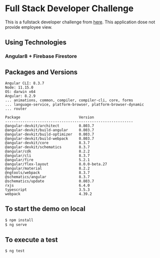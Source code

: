 # Full Stack Developer Challenge

This is a fullstack developer challenge from [here](https://github.com/Pay-Baymax/FullStackEngineerChallenge).
This application dose not provide employee view.

## Using Technologies

### Angular8 + Firebase Firestore

## Packages and Versions

```
Angular CLI: 8.3.7
Node: 11.15.0
OS: darwin x64
Angular: 8.2.9
... animations, common, compiler, compiler-cli, core, forms
... language-service, platform-browser, platform-browser-dynamic
... router

Package                           Version
-----------------------------------------------------------
@angular-devkit/architect         0.803.7
@angular-devkit/build-angular     0.803.7
@angular-devkit/build-optimizer   0.803.7
@angular-devkit/build-webpack     0.803.7
@angular-devkit/core              8.3.7
@angular-devkit/schematics        8.3.7
@angular/cdk                      8.2.2
@angular/cli                      8.3.7
@angular/fire                     5.2.1
@angular/flex-layout              8.0.0-beta.27
@angular/material                 8.2.2
@ngtools/webpack                  8.3.7
@schematics/angular               8.3.7
@schematics/update                0.803.7
rxjs                              6.4.0
typescript                        3.5.3
webpack                           4.39.2
```

## To start the demo on local

```sh
$ npm install
$ ng serve
```

## To execute a test

```sh
$ ng test
```
